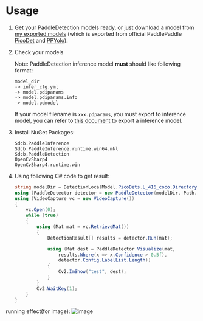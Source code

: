 # Usage

1. Get your PaddleDetection models ready, or just download a model from [my exported models](https://pan.baidu.com/s/1pYuvUIU3HyEpu4gG0qSeMg?pwd=r90c) (which is exported from official PaddlePaddle [PicoDet](https://github.com/PaddlePaddle/PaddleDetection/tree/release/2.3/configs/picodet) and [PPYolo](https://github.com/PaddlePaddle/PaddleDetection/tree/release/2.3/configs/ppyolo)).
2. Check your models
   
   Note: PaddleDetection inference model **must** should like following format:
   ```
   model_dir
   -> infer_cfg.yml
   -> model.pdiparams
   -> model.pdiparams.info
   -> model.pdmodel
   ```
   If your model filename is `xxx.pdparams`, you must export to inference model, you can refer to [this document](https://github.com/PaddlePaddle/PaddleDetection/blob/release/2.3/deploy/README_en.md#11-the-export-model) to export a inference model.
3. Install NuGet Packages:
   ```
   Sdcb.PaddleInference
   Sdcb.PaddleInference.runtime.win64.mkl
   Sdcb.PaddleDetection
   OpenCvSharp4
   OpenCvSharp4.runtime.win
   ```
4. Using following C# code to get result:
   ```csharp
   string modelDir = DetectionLocalModel.PicoDets.L_416_coco.Directory; // your model directory here
   using (PaddleDetector detector = new PaddleDetector(modelDir, Path.Combine(modelDir, "infer_cfg.yml"), PaddleDevice.Mkldnn()))
   using (VideoCapture vc = new VideoCapture())
   {
       vc.Open(0);
       while (true)
       {
           using (Mat mat = vc.RetrieveMat())
           {
               DetectionResult[] results = detector.Run(mat);
   
               using (Mat dest = PaddleDetector.Visualize(mat, 
                   results.Where(x => x.Confidence > 0.5f), 
                   detector.Config.LabelList.Length))
               {
                   Cv2.ImShow("test", dest);
               }
           }
           Cv2.WaitKey(1);
       }
   }
   ```

running effect(for image):
![image](https://user-images.githubusercontent.com/1317141/222453236-fc7c25b8-c5ca-41b7-bf93-ac2708bb8c62.png)
